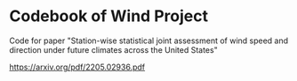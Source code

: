 # Codebook of Wind Project
Code for paper "Station-wise statistical joint assessment of wind speed and direction under future climates across the United States"

<https://arxiv.org/pdf/2205.02936.pdf>
